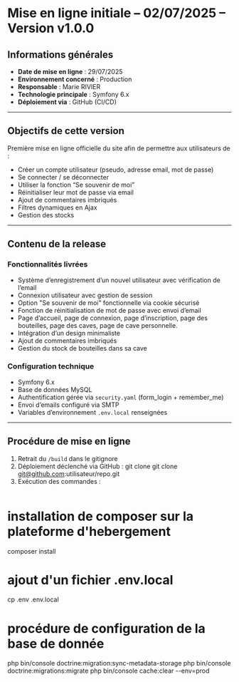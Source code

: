 # Mise en ligne initiale – 02/07/2025 – Version v1.0.0

##  Informations générales
- **Date de mise en ligne** : 29/07/2025
- **Environnement concerné** : Production
- **Responsable** : Marie RIVIER
- **Technologie principale** : Symfony 6.x
- **Déploiement via** : GitHub (CI/CD)

---

##  Objectifs de cette version

Première mise en ligne officielle du site afin de permettre aux utilisateurs de :
- Créer un compte utilisateur (pseudo, adresse email, mot de passe)
- Se connecter / se déconnecter
- Utiliser la fonction “Se souvenir de moi”
- Réinitialiser leur mot de passe via email
- Ajout de commentaires imbriqués
- Filtres dynamiques en Ajax
- Gestion des stocks

---

##  Contenu de la release

###  Fonctionnalités livrées
- Système d’enregistrement d’un nouvel utilisateur avec vérification de l’email
- Connexion utilisateur avec gestion de session
- Option "Se souvenir de moi" fonctionnelle via cookie sécurisé
- Fonction de réinitialisation de mot de passe avec envoi d’email
- Page d’accueil, page de connexion, page d’inscription, page des bouteilles, page des caves, page de cave personnelle.
- Intégration d’un design minimaliste
- Ajout de commentaires imbriqués
- Gestion du stock de bouteilles dans sa cave

###  Configuration technique
- Symfony 6.x
- Base de données MySQL
- Authentification gérée via `security.yaml` (form_login + remember_me)
- Envoi d’emails configuré via SMTP
- Variables d’environnement `.env.local` renseignées

---

##  Procédure de mise en ligne

1. Retrait du `/build` dans le gitignore
2. Déploiement déclenché via GitHub : 
git clone git clone git@github.com:utilisateur/repo.git 
3. Exécution des commandes :
   ```bash
# installation de composer sur la plateforme d'hebergement
   composer install
# ajout d'un fichier .env.local
   cp .env .env.local
# procédure de configuration de la base de donnée
   php bin/console doctrine:migration:sync-metadata-storage
   php bin/console doctrine:migrations:migrate 
   php bin/console cache:clear --env=prod